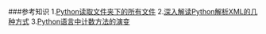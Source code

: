 ###参考知识
1.[Python读取文件夹下的所有文件](http://blog.csdn.net/lzgs_4/article/details/50371030)
2.[深入解读Python解析XML的几种方式](http://codingpy.com/article/parsing-xml-using-python/)
3.[Python语言中计数方法的演变](http://codingpy.com/article/counting-things-in-python/)